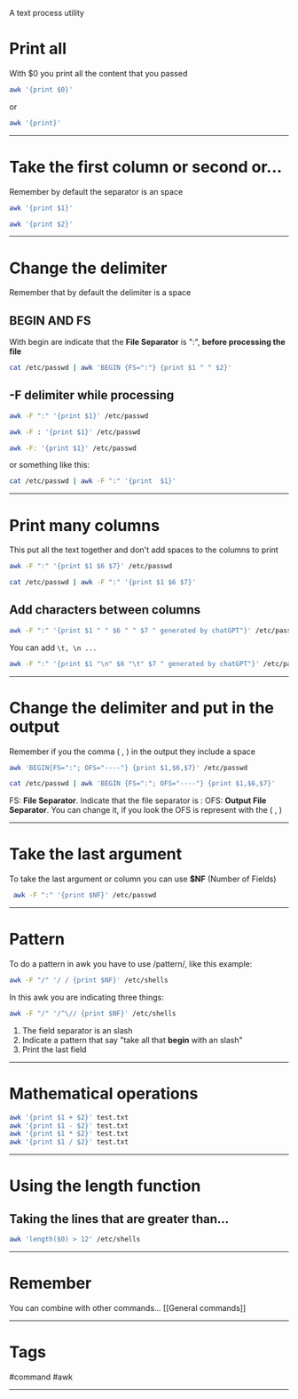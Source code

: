 
A text process utility

# Print all
With $0 you print all the content that you passed

````bash
awk '{print $0}'
````

or

````bash
awk '{print}'
````

----

# Take the first column or second or...

Remember by default the separator is an space

````bash
awk '{print $1}'
````

````bash
awk '{print $2}'
````

----

# Change the delimiter

Remember that by default the delimiter is a space

## BEGIN AND FS

With begin are indicate that the **File Separator** is ":", **before processing the file**

````bash
cat /etc/passwd | awk 'BEGIN {FS=":"} {print $1 " " $2}'
````

## -F delimiter while processing

````bash
awk -F ":" '{print $1}' /etc/passwd

awk -F : '{print $1}' /etc/passwd

awk -F: '{print $1}' /etc/passwd

````

or something like this:

````bash
cat /etc/passwd | awk -F ":" '{print  $1}'
````


---

# Print many columns

This put all the text together and don't add spaces to the columns to print

````bash
awk -F ":" '{print $1 $6 $7}' /etc/passwd
````

````bash
cat /etc/passwd | awk -F ":" '{print $1 $6 $7}'
````

## Add characters between columns

```bash
awk -F ":" '{print $1 " " $6 " " $7 " generated by chatGPT"}' /etc/passwd
```

You can add  `\t, \n ...`

````bash
awk -F ":" '{print $1 "\n" $6 "\t" $7 " generated by chatGPT"}' /etc/passwd
````

---

# Change the delimiter and put in the output

Remember if you the comma ( , ) in the output they include a space
````bash
awk 'BEGIN{FS=":"; OFS="----"} {print $1,$6,$7}' /etc/passwd
````

````bash
cat /etc/passwd | awk 'BEGIN {FS=":"; OFS="----"} {print $1,$6,$7}'
````

FS: **File Separator**. Indicate that the file separator is : 
OFS: **Output File Separator**. You can change it, if you look the OFS is represent with the ( , )

----

# Take the last argument

To take the last argument or column you can use **$NF** (Number of Fields) 

````bash
 awk -F ":" '{print $NF}' /etc/passwd
````

---

# Pattern

To do a pattern in awk you have to use /pattern/, like this example:

````bash
awk -F "/" '/ / {print $NF}' /etc/shells
````

In this awk you are indicating three things:

````bash
awk -F "/" '/^\// {print $NF}' /etc/shells
````

1. The field separator is an slash
2. Indicate a pattern that say "take all that **begin** with an slash"
3. Print the last field

---

# Mathematical operations

````bash
awk '{print $1 + $2}' test.txt
awk '{print $1 - $2}' test.txt
awk '{print $1 * $2}' test.txt
awk '{print $1 / $2}' test.txt
````

----

# Using the length function

## Taking the lines that are greater than...

````bash
awk 'length($0) > 12' /etc/shells
````

----

# Remember

You can combine with other commands... [[General commands]]

---

# Tags

#command #awk

---